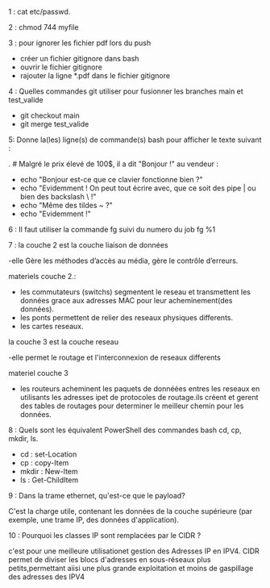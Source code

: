 1 : cat etc/passwd.

2 : chmod 744 myfile

3 : pour ignorer les fichier pdf lors du push

  * créer un fichier gitignore dans bash
  * ouvrir le fichier gitignore
  * rajouter la ligne *.pdf dans le fichier gitignore

4 : Quelles commandes git utiliser pour fusionner les branches main et test_valide

* git checkout main
* git merge test_valide

5:  Donne la(les) ligne(s) de commande(s) bash pour afficher le texte suivant :

. # Malgré le prix élevé de 100$, il a dit "Bonjour !" au vendeur :
- echo "Bonjour est-ce que ce clavier fonctionne bien ?"
- echo "Evidemment ! On peut tout écrire avec, que ce soit des pipe | ou bien des backslash \\ !"
- echo "Même des tildes ~ ?"
- echo "Evidemment !"

 6 : Il faut utiliser la commande fg suivi du numero du job
 fg %1

 7 : la couche 2 est la couche liaison de données
 
-elle Gère les méthodes d’accès au média, gère le contrôle d’erreurs.

  materiels couche 2.:

  * les commutateurs (switchs) segmentent le reseau et transmettent les données grace aux adresses MAC pour leur acheminement(des données).
  * les ponts permettent de relier des reseaux physiques differents.
  * les cartes reseaux.

la couche 3 est la couche reseau

-elle permet le routage et l'interconnexion de reseaux differents
  
 materiel couche 3

* les routeurs acheminent les paquets de donnéées entres les reseaux en utilisants les adresses ipet de protocoles de routage.ils créent et gerent des tables de routages pour determiner le meilleur chemin pour les données.

 8 : Quels sont les équivalent PowerShell des commandes bash cd, cp, mkdir, ls.

  * cd   :  set-Location 
  * cp   :  copy-Item
  * mkdir : New-Item
  * ls   : Get-ChildItem

9 : Dans la trame ethernet, qu'est-ce que le payload?

 C'est la charge utile, contenant les données de la couche supérieure (par exemple, une trame IP, des données d'application).
 
10 : Pourquoi les classes IP sont remplacées par le CIDR ?

c'est pour une  meilleure utilisationet gestion  des Adresses IP en IPV4.
CIDR permet de diviser les blocs d'adresses en sous-réseaux plus petits,permettant aiisi une plus grande exploitation et moins de gaspillage des adresses des IPV4

   


    

